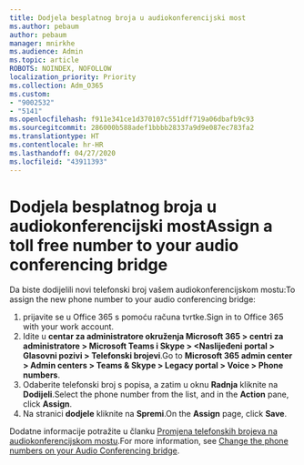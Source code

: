 ```yaml
---
title: Dodjela besplatnog broja u audiokonferencijski most
ms.author: pebaum
author: pebaum
manager: mnirkhe
ms.audience: Admin
ms.topic: article
ROBOTS: NOINDEX, NOFOLLOW
localization_priority: Priority
ms.collection: Adm_O365
ms.custom:
- "9002532"
- "5141"
ms.openlocfilehash: f911e341ce1d370107c551dff719a06dbafb9c93
ms.sourcegitcommit: 286000b588adef1bbbb28337a9d9e087ec783fa2
ms.translationtype: HT
ms.contentlocale: hr-HR
ms.lasthandoff: 04/27/2020
ms.locfileid: "43911393"
---
```

# <a name="assign-a-toll-free-number-to-your-audio-conferencing-bridge"></a><span data-ttu-id="24030-102">Dodjela besplatnog broja u audiokonferencijski most</span><span class="sxs-lookup"><span data-stu-id="24030-102">Assign a toll free number to your audio conferencing bridge</span></span>

<span data-ttu-id="24030-103">Da biste dodijelili novi telefonski broj vašem audiokonferencijskom mostu:</span><span class="sxs-lookup"><span data-stu-id="24030-103">To assign the new phone number to your audio conferencing bridge:</span></span>

1. <span data-ttu-id="24030-104">prijavite se u Office 365 s pomoću računa tvrtke.</span><span class="sxs-lookup"><span data-stu-id="24030-104">Sign in to Office 365 with your work account.</span></span>
2. <span data-ttu-id="24030-105">Idite u **centar za administratore okruženja Microsoft 365 > centri za administratore > Microsoft Teams i Skype > <Naslijeđeni portal > Glasovni pozivi > Telefonski brojevi**.</span><span class="sxs-lookup"><span data-stu-id="24030-105">Go to **Microsoft 365 admin center > Admin centers > Teams & Skype > Legacy portal > Voice > Phone numbers**.</span></span>
3. <span data-ttu-id="24030-106">Odaberite telefonski broj s popisa, a zatim u oknu **Radnja** kliknite na **Dodijeli**.</span><span class="sxs-lookup"><span data-stu-id="24030-106">Select the phone number from the list, and in the **Action** pane, click **Assign**.</span></span>
4. <span data-ttu-id="24030-107">Na stranici **dodjele** kliknite na **Spremi**.</span><span class="sxs-lookup"><span data-stu-id="24030-107">On the **Assign** page, click **Save**.</span></span>

<span data-ttu-id="24030-108">Dodatne informacije potražite u članku [Promjena telefonskih brojeva na audiokonferencijskom mostu](https://docs.microsoft.com/MicrosoftTeams/change-the-phone-numbers-on-your-audio-conferencing-bridge).</span><span class="sxs-lookup"><span data-stu-id="24030-108">For more information, see [Change the phone numbers on your Audio Conferencing bridge](https://docs.microsoft.com/MicrosoftTeams/change-the-phone-numbers-on-your-audio-conferencing-bridge).</span></span>
